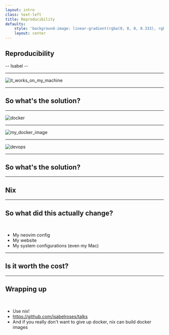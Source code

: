 ```yaml
---
layout: intro
class: text-left
title: Reproducibility
defaults:
    style: 'background-image: linear-gradient(rgba(0, 0, 0, 0.333), rgba(0, 0, 0, 0.533)), url("/bg.svg"); background-repeat: no-repeat; background-position: center center; background-size: cover;'
    layout: center
---
```


## Reproducibility

-- Isabel --

<!--
Introduce myself

I think one of the biggest issues we ever get told is _swap slide_
-->

---

![it_works_on_my_machine](/it_works_on_my_machine.png)

<!-- but i refuse to believe that this is the only possible answer, so I looked onwards. asking myself _swap slides_ -->

---

## So what's the solution?

<!-- well most people might try to push you towards containerisation -->

---

![docker](/docker.png)

<!-- and if you did give in you will find this pretty looking guy. And I did try that myself at one point _swap slides_ -->

---

![my_docker_image](/docker_image.png)

<!-- So I gave it a shot, I containerised my website, which you can still find on docker hub to this day, but it still was not a flawless out come _swap slides_ -->

---

![devops](/devops.png)

<!-- there was still a chance of hitting some kind of obscure error, this picture pretty much sums it, But that lead me to asking the question once again _swap slides_ -->

---

## So what's the solution?

<!-- at this point i was introduced to something called nix and thus NixOS, a fully declarative and reproducible environment -->

---

## Nix

<!-- if you have been paying a lot of attention you might've noticed the background image (which I made), is the nix logo, -->

---

<div class="item-center">

## So what did this actually change?

<br>

<v-clicks fade-out class="text-left">

- My neovim config
- My website
- My system configurations (even my Mac)

</v-clicks>

</div>

<!-- these are all examples of things that I was now able to make completely reproducible and build declaratively. -->

---

## Is it worth the cost?

<!-- I will be the first to admit that nix has a very steep learning curve but when you truly get it working it works like a charm -->

---

## Wrapping up

<br>

<v-clicks>

- Use nix!
- https://github.com/isabelroses/talks
- And if you really don't want to give up docker, nix can build docker images

</v-clicks>

<!-- 
    [click]
    [click] the notes for this talk is located on the GitHub repo there, along with some additional resources
    [click]
    [click] any questions
-->
